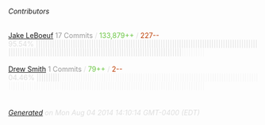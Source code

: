 ###### Contributors
[Jake LeBoeuf](https://github.com/jakeleboeuf)
<font color="#dedede"><font color="#999">17 Commits</font> / <font color="#6cc644">133,879++</font> / <font color="#bd3c00"> 227--</font>
<font color="#dedede">95.54%&nbsp;<font color="#dedede">|||||||||||||||||||||||||||||||||||||||||||||||||||||||||||||||||||||||||||||||||||||||||||||||||||||||||||||||||||||||||||||||||||||||||||||||||||||||||||||||||||||||||||</font><font color="#f4f4f4">||||||||||</font><br><br>
[Drew Smith](https://github.com/jakeleboeuf)
<font color="#999">1 Commits</font> / <font color="#6cc644">79++</font> / <font color="#bd3c00"> 2--</font>
<font color="#dedede">04.46%&nbsp;<font color="#dedede">||||||||||</font><font color="#f4f4f4">|||||||||||||||||||||||||||||||||||||||||||||||||||||||||||||||||||||||||||||||||||||||||||||||||||||||||||||||||||||||||||||||||||||||||||||||||||||||||||||||||||||||||||</font><br><br>
###### [Generated](https://github.com/jakeleboeuf/contributor) on Mon Aug 04 2014 14:10:14 GMT-0400 (EDT)